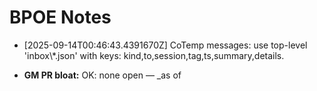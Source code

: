 # BPOE Notes

- [2025-09-14T00:46:43.4391670Z] CoTemp messages: use top-level 'inbox\\*.json' with keys: kind,to,session,tag,ts,summary,details.


- **GM PR bloat:** OK: none open — _as of 
